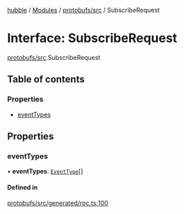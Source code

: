 [hubble](../README.md) / [Modules](../modules.md) / [protobufs/src](../modules/protobufs_src.md) / SubscribeRequest

# Interface: SubscribeRequest

[protobufs/src](../modules/protobufs_src.md).SubscribeRequest

## Table of contents

### Properties

- [eventTypes](protobufs_src.SubscribeRequest.md#eventtypes)

## Properties

### eventTypes

• **eventTypes**: [`EventType`](../enums/protobufs_src.EventType.md)[]

#### Defined in

[protobufs/src/generated/rpc.ts:100](https://github.com/vinliao/hubble/blob/b933e0c/packages/protobufs/src/generated/rpc.ts#L100)
